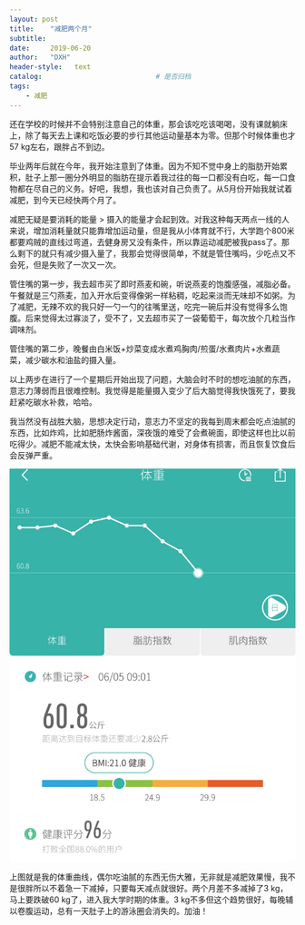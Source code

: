 ```yaml
---
layout: post                   
title:    "减肥两个月"                  
subtitle:                         
date:     2019-06-20              
author:   "DXH"                     
header-style:   text                
catalog:                            # 是否归档
tags:                              
    - 减肥
---
```


还在学校的时候并不会特别注意自己的体重，那会该吃吃该喝喝，没有课就躺床上，除了每天去上课和吃饭必要的步行其他运动量基本为零。但那个时候体重也才57 kg左右，跟胖占不到边。

毕业两年后就在今年，我开始注意到了体重。因为不知不觉中身上的脂肪开始累积，肚子上那一圈分外明显的脂肪在提示着我过往的每一口都没有白吃，每一口食物都在尽自己的义务。好吧，我想，我也该对自己负责了。从5月份开始我就试着减肥，到今天已经快两个月了。

减肥无疑是要消耗的能量 > 摄入的能量才会起到效。对我这种每天两点一线的人来说，增加消耗量就只能靠增加运动量，但是我从小体育就不行，大学跑个800米都要鸡贼的直线过弯道，去健身房又没有条件，所以靠运动减肥被我pass了。那么剩下的就只有减少摄入量了，我那会觉得很简单，不就是管住嘴吗，少吃点又不会死，但是失败了一次又一次。

管住嘴的第一步，我去超市买了即时燕麦和碗，听说燕麦的饱腹感强，减脂必备。午餐就是三勺燕麦，加入开水后变得像粥一样粘稠，吃起来淡而无味却不如粥。为了减肥，无辣不欢的我只好一勺一勺的往嘴里送，吃完一碗后并没有觉得多么饱腹。后来觉得太过寡淡了，受不了，又去超市买了一袋葡萄干，每次放个几粒当作调味剂。

管住嘴的第二步，晚餐由白米饭+炒菜变成水煮鸡胸肉/煎蛋/水煮肉片+水煮蔬菜，减少碳水和油盐的摄入量。

以上两步在进行了一个星期后开始出现了问题，大脑会时不时的想吃油腻的东西，意志力薄弱而且很难控制。我觉得是能量摄入变少了后大脑觉得我快饿死了，要我赶紧吃碳水补救，哈哈。

我当然没有战胜大脑，思想决定行动，意志力不坚定的我每到周末都会吃点油腻的东西，比如炸鸡，比如肥肠炸酱面，深夜饿的难受了会煮碗面，即使这样也比以前吃得少。减肥不能减太快，太快会影响基础代谢，对身体有损害，而且恢复饮食后会反弹严重。

![体重曲线图](/img/tizhong.jpg)

上图就是我的体重曲线，偶尔吃油腻的东西无伤大雅，无非就是减肥效果慢，我不是很胖所以不着急一下减掉，只要每天减点就很好。两个月差不多减掉了3 kg，马上要跌破60 kg了，进入我大学时期的体重。3 kg不多但这个趋势很好，每晚辅以卷腹运动，总有一天肚子上的游泳圈会消失的。加油！
